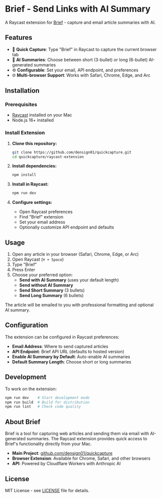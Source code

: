 # Brief - Send Links with AI Summary

A Raycast extension for [Brief](https://github.com/densign01/quickcapture) - capture and email article summaries with AI.

## Features

- 📱 **Quick Capture**: Type "Brief" in Raycast to capture the current browser tab
- 🧠 **AI Summaries**: Choose between short (3-bullet) or long (6-bullet) AI-generated summaries
- ⚙️ **Configurable**: Set your email, API endpoint, and preferences
- 🌐 **Multi-browser Support**: Works with Safari, Chrome, Edge, and Arc

## Installation

### Prerequisites
- [Raycast](https://raycast.com) installed on your Mac
- Node.js 16+ installed

### Install Extension

1. **Clone this repository:**
   ```bash
   git clone https://github.com/densign01/quickcapture.git
   cd quickcapture/raycast-extension
   ```

2. **Install dependencies:**
   ```bash
   npm install
   ```

3. **Install in Raycast:**
   ```bash
   npm run dev
   ```

4. **Configure settings:**
   - Open Raycast preferences
   - Find "Brief" extension
   - Set your email address
   - Optionally customize API endpoint and defaults

## Usage

1. Open any article in your browser (Safari, Chrome, Edge, or Arc)
2. Open Raycast (`⌘ + Space`)
3. Type "Brief"
4. Press Enter
5. Choose your preferred option:
   - **Send with AI Summary** (uses your default length)
   - **Send without AI Summary**
   - **Send Short Summary** (3 bullets)
   - **Send Long Summary** (6 bullets)

The article will be emailed to you with professional formatting and optional AI summary.

## Configuration

The extension can be configured in Raycast preferences:

- **Email Address**: Where to send captured articles
- **API Endpoint**: Brief API URL (defaults to hosted version)
- **Enable AI Summary by Default**: Auto-enable AI summaries
- **Default Summary Length**: Choose short or long summaries

## Development

To work on the extension:

```bash
npm run dev    # Start development mode
npm run build  # Build for distribution
npm run lint   # Check code quality
```

## About Brief

Brief is a tool for capturing web articles and sending them via email with AI-generated summaries. The Raycast extension provides quick access to Brief's functionality directly from your Mac.

- **Main Project**: [github.com/densign01/quickcapture](https://github.com/densign01/quickcapture)
- **Browser Extension**: Available for Chrome, Safari, and other browsers
- **API**: Powered by Cloudflare Workers with Anthropic AI

## License

MIT License - see [LICENSE](../LICENSE) file for details.